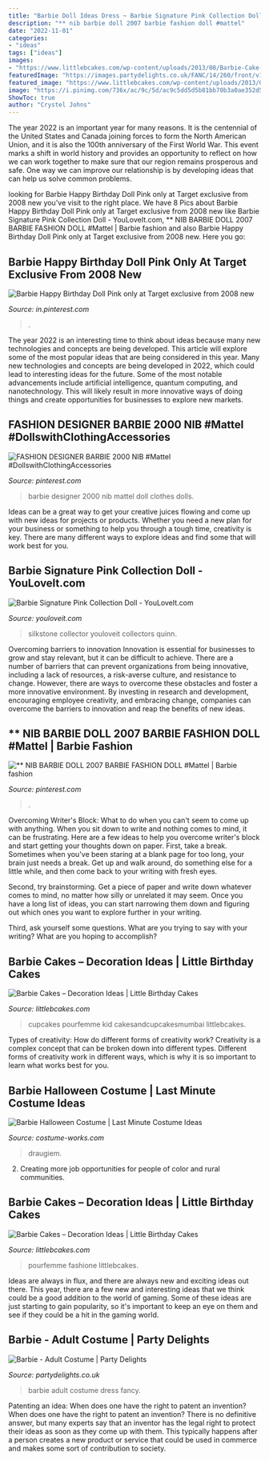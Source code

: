 ```yaml
---
title: "Barbie Doll Ideas Dress ~ Barbie Signature Pink Collection Doll"
description: "** nib barbie doll 2007 barbie fashion doll #mattel"
date: "2022-11-01"
categories:
- "ideas"
tags: ["ideas"]
images:
- "https://www.littlebcakes.com/wp-content/uploads/2013/08/Barbie-Cake-Topper.jpg"
featuredImage: "https://images.partydelights.co.uk/FANC/14/260/front/v1/flxm/1.jpg"
featured_image: "https://www.littlebcakes.com/wp-content/uploads/2013/08/barbie-Cake-Designs-700x1024.jpg"
image: "https://i.pinimg.com/736x/ac/9c/5d/ac9c5dd5d5b81bb70b3a0ae352d5fbe6.jpg"
ShowToc: true
author: "Crystel Johns"
---
```



The year 2022 is an important year for many reasons. It is the centennial of the United States and Canada joining forces to form the North American Union, and it is also the 100th anniversary of the First World War. This event marks a shift in world history and provides an opportunity to reflect on how we can work together to make sure that our region remains prosperous and safe. One way we can improve our relationship is by developing ideas that can help us solve common problems.

	

		
looking for Barbie Happy Birthday Doll Pink only at Target exclusive from 2008 new you've visit to the right place. We have 8 Pics about Barbie Happy Birthday Doll Pink only at Target exclusive from 2008 new like Barbie Signature Pink Collection Doll - YouLoveIt.com, ** NIB BARBIE DOLL 2007 BARBIE FASHION DOLL #Mattel | Barbie fashion and also Barbie Happy Birthday Doll Pink only at Target exclusive from 2008 new. Here you go:
		
    
## Barbie Happy Birthday Doll Pink Only At Target Exclusive From 2008 New

<img loading=lazy src="https://i.pinimg.com/736x/fe/65/fe/fe65fe2e1b16b8b1608ac90d40f18345.jpg" onerror="this.onerror=null;this.src='https://tse4.mm.bing.net/th?id=OIP._SvLud6SLofeTaQICSYRHwHaJ3&amp;pid=15.1';" alt="Barbie Happy Birthday Doll Pink only at Target exclusive from 2008 new">

_Source: in.pinterest.com_

>. 

	

The year 2022 is an interesting time to think about ideas because many new technologies and concepts are being developed. This article will explore some of the most popular ideas that are being considered in this year.
Many new technologies and concepts are being developed in 2022, which could lead to interesting ideas for the future. Some of the most notable advancements include artificial intelligence, quantum computing, and nanotechnology. This will likely result in more innovative ways of doing things and create opportunities for businesses to explore new markets.

    
## FASHION DESIGNER BARBIE 2000 NIB #Mattel #DollswithClothingAccessories

<img loading=lazy src="https://i.pinimg.com/736x/ac/9c/5d/ac9c5dd5d5b81bb70b3a0ae352d5fbe6.jpg" onerror="this.onerror=null;this.src='https://tse2.mm.bing.net/th?id=OIP.Ter3tV02J-IdKSSe-DhDpQHaKE&amp;pid=15.1';" alt="FASHION DESIGNER BARBIE 2000 NIB #Mattel #DollswithClothingAccessories">

_Source: pinterest.com_

>barbie designer 2000 nib mattel doll clothes dolls. 

	

Ideas can be a great way to get your creative juices flowing and come up with new ideas for projects or products. Whether you need a new plan for your business or something to help you through a tough time, creativity is key. There are many different ways to explore ideas and find some that will work best for you.

    
## Barbie Signature Pink Collection Doll - YouLoveIt.com

<img loading=lazy src="http://www.youloveit.com/uploads/posts/2020-12/medium/1608040682_youloveit_com_barbie_signature_pink_collection_doll02.jpg" onerror="this.onerror=null;this.src='https://tse1.mm.bing.net/th?id=OIP.ISBslbX0idBgb8ducOQKawHaIP&amp;pid=15.1';" alt="Barbie Signature Pink Collection Doll - YouLoveIt.com">

_Source: youloveit.com_

>silkstone collector youloveit collectors quinn. 

	

Overcoming barriers to innovation
Innovation is essential for businesses to grow and stay relevant, but it can be difficult to achieve. There are a number of barriers that can prevent organizations from being innovative, including a lack of resources, a risk-averse culture, and resistance to change.
However, there are ways to overcome these obstacles and foster a more innovative environment. By investing in research and development, encouraging employee creativity, and embracing change, companies can overcome the barriers to innovation and reap the benefits of new ideas.

    
## ** NIB BARBIE DOLL 2007 BARBIE FASHION DOLL #Mattel | Barbie Fashion

<img loading=lazy src="https://i.pinimg.com/736x/81/60/3f/81603f1d877deeb7ad95986b259eaa07.jpg" onerror="this.onerror=null;this.src='https://tse2.mm.bing.net/th?id=OIP.LeNYzgloIBZ3VufHijqdFAHaJ3&amp;pid=15.1';" alt="** NIB BARBIE DOLL 2007 BARBIE FASHION DOLL #Mattel | Barbie fashion">

_Source: pinterest.com_

>. 

	

Overcoming Writer's Block: What to do when you can't seem to come up with anything.
When you sit down to write and nothing comes to mind, it can be frustrating. Here are a few ideas to help you overcome writer's block and start getting your thoughts down on paper.
First, take a break. Sometimes when you've been staring at a blank page for too long, your brain just needs a break. Get up and walk around, do something else for a little while, and then come back to your writing with fresh eyes.

Second, try brainstorming. Get a piece of paper and write down whatever comes to mind, no matter how silly or unrelated it may seem. Once you have a long list of ideas, you can start narrowing them down and figuring out which ones you want to explore further in your writing.

Third, ask yourself some questions. What are you trying to say with your writing? What are you hoping to accomplish?

    
## Barbie Cakes – Decoration Ideas | Little Birthday Cakes

<img loading=lazy src="https://www.littlebcakes.com/wp-content/uploads/2013/08/barbie-Cake-Designs-700x1024.jpg" onerror="this.onerror=null;this.src='https://tse1.mm.bing.net/th?id=OIP.vrjuSwDcspgtITVsVtVcxAHaK1&amp;pid=15.1';" alt="Barbie Cakes – Decoration Ideas | Little Birthday Cakes">

_Source: littlebcakes.com_

>cupcakes pourfemme kid cakesandcupcakesmumbai littlebcakes. 

	

Types of creativity: How do different forms of creativity work?
Creativity is a complex concept that can be broken down into different types. Different forms of creativity work in different ways, which is why it is so important to learn what works best for you.

    
## Barbie Halloween Costume | Last Minute Costume Ideas

<img loading=lazy src="https://photos.costume-works.com/full/barbie1.jpg" onerror="this.onerror=null;this.src='https://tse3.mm.bing.net/th?id=OIP.Ynby2qE4SxfSrPY34WOJtAHaNX&amp;pid=15.1';" alt="Barbie Halloween Costume | Last Minute Costume Ideas">

_Source: costume-works.com_

>draugiem. 

	

2. Creating more job opportunities for people of color and rural communities. 

    
## Barbie Cakes – Decoration Ideas | Little Birthday Cakes

<img loading=lazy src="https://www.littlebcakes.com/wp-content/uploads/2013/08/Barbie-Cake-Topper.jpg" onerror="this.onerror=null;this.src='https://tse3.mm.bing.net/th?id=OIP.zm5OlJ3pdQxLkNb4KQaVJAHaKc&amp;pid=15.1';" alt="Barbie Cakes – Decoration Ideas | Little Birthday Cakes">

_Source: littlebcakes.com_

>pourfemme fashione littlebcakes. 

	

Ideas are always in flux, and there are always new and exciting ideas out there. This year, there are a few new and interesting ideas that we think could be a good addition to the world of gaming. Some of these ideas are just starting to gain popularity, so it's important to keep an eye on them and see if they could be a hit in the gaming world.

    
## Barbie - Adult Costume | Party Delights

<img loading=lazy src="https://images.partydelights.co.uk/FANC/14/260/front/v1/flxm/1.jpg" onerror="this.onerror=null;this.src='https://tse1.mm.bing.net/th?id=OIP.nhMGW5R2_gxULJerG9aR5gAAAA&amp;pid=15.1';" alt="Barbie - Adult Costume | Party Delights">

_Source: partydelights.co.uk_

>barbie adult costume dress fancy. 

	

Patenting an idea: When does one have the right to patent an invention?
When does one have the right to patent an invention? There is no definitive answer, but many experts say that an inventor has the legal right to protect their ideas as soon as they come up with them. This typically happens after a person creates a new product or service that could be used in commerce and makes some sort of contribution to society.


